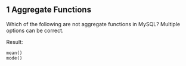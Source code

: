 ## 1 Aggregate Functions
Which of the following are not aggregate functions in MySQL? Multiple options can be correct.

Result:

    mean()
    mode()